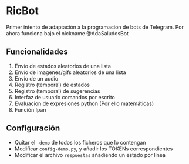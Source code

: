 RicBot
======

Primer intento de adaptación a la programacion de bots de Telegram. Por
ahora funciona bajo el nickname @AdaSaludosBot

Funcionalidades
---------------

1. Envío de estados aleatorios de una lista
2. Envío de imagenes/gifs aleatorios de una lista
3. Envío de un audio
4. Registro (temporal) de estados
5. Registro (temporal) de sugerencias
6. Interfaz de usuario comandos por escrito
7. Evaluacion de expresiones python (Por ello matemáticas)
8. Función Ipan

Configuración
-------------

- Quitar el `-demo` de todos los ficheros que lo contengan
- Modificar `config-demo.py`, y añadir los TOKENs correspondientes
- Modificar el archivo `respuestas` añadiendo un estado por línea
